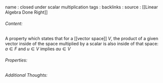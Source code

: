 name : closed under scalar multiplication
tags : 
backlinks : 
source : [[Linear Algebra Done Right]]

###### Content:
A property which states that for a [[vector space]] $V$, the product of a given vector inside of the space multiplied by a scalar is also inside of that space:
$a \in F$ and $u \in V$ implies $au \in V$

###### Properties:

###### Additional Thoughts: